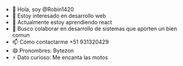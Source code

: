 - 👋 Hola, soy @Robin1420
- 👀 Estoy interesado en desarrollo web
- 🌱 Actualmente estoy aprendiendo react
- 💞️ Busco colaborar en desarrollo de sistemas que aporten un bien comun 
- 📫 Cómo contactarme +51 931320429
- 😄 Pronombres: Bytezon
- ⚡ Dato curioso: Me encanta las motos

<!---
Robin1420/Robin1420 es un repositorio ✨ especial ✨ porque su `README.md` (este archivo) aparece en tu perfil de GitHub.
Puedes hacer clic en el enlace Vista previa para echar un vistazo a tus cambios.
--->
